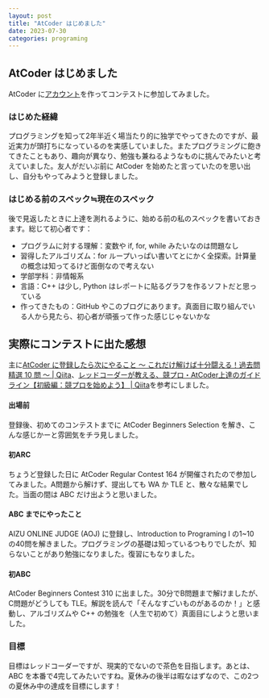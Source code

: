 ```yaml
---
layout: post
title: "AtCoder はじめました"
date: 2023-07-30
categories: programing
---
```


## AtCoder はじめました
AtCoder に[アカウント](https://atcoder.jp/users/skrbcr)を作ってコンテストに参加してみました。

### はじめた経緯
プログラミングを知って2年半近く場当たり的に独学でやってきたのですが、最近実力が頭打ちになっているのを実感していました。またプログラミングに飽きてきたこともあり、趣向が異なり、勉強も兼ねるようなものに挑んでみたいと考えていました。友人がだいぶ前に AtCoder を始めたと言っていたのを思い出し、自分もやってみようと登録しました。

### はじめる前のスペック≒現在のスペック
後で見返したときに上達を測れるように、始める前の私のスペックを書いておきます。総じて初心者です：

- プログラムに対する理解：変数や if, for, while みたいなのは問題なし
- 習得したアルゴリズム：for ループいっぱい書いてとにかく全探索。計算量の概念は知ってるけど面倒なので考えない
- 学部学科：非情報系
- 言語：C++ は少し, Python はレポートに貼るグラフを作るソフトだと思っている
- 作ってきたもの：GitHub やこのブログにあります。真面目に取り組んでいる人から見たら、初心者が頑張って作った感じじゃないかな

## 実際にコンテストに出た感想
主に[AtCoder に登録したら次にやること ～ これだけ解けば十分闘える！過去問精選 10 問 ～ | Qiita](https://qiita.com/drken/items/fd4e5e3630d0f5859067)、[レッドコーダーが教える、競プロ・AtCoder上達のガイドライン【初級編：競プロを始めよう】 | Qiita](https://qiita.com/e869120/items/f1c6f98364d1443148b3)を参考にしました。

#### 出場前
登録後、初めてのコンテストまでに AtCoder Beginners Selection を解き、こんな感じかーと雰囲気をチラ見しました。

#### 初ARC
ちょうど登録した日に AtCoder Regular Contest 164 が開催されたので参加してみました。A問題から解けず、提出しても WA か TLE と、散々な結果でした。当面の間は ABC だけ出ようと思いました。

#### ABC までにやったこと
AIZU ONLINE JUDGE (AOJ) に登録し、Introduction to Programing I の1~10 の40問を解きました。プログラミングの基礎は知っているつもりでしたが、知らないことがあり勉強になりました。復習にもなりました。

#### 初ABC
AtCoder Beginners Contest 310 に出ました。30分でB問題まで解けましたが、C問題がどうしても TLE。解説を読んで「そんなすごいものがあるのか！」と感動し、アルゴリズムや C++ の勉強を（人生で初めて）真面目にしようと思いました。

### 目標
目標はレッドコーダーですが、現実的でないので茶色を目指します。あとは、ABC を本番で4完してみたいですね。夏休みの後半は暇なはずなので、この2つの夏休み中の達成を目標にします！

